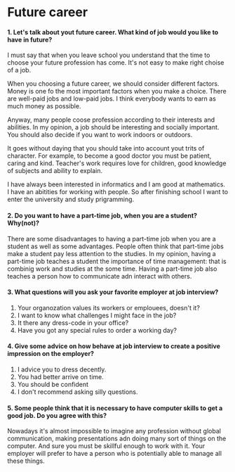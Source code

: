 # Future career

#### 1. Let's talk about yout future career. What kind of job would you like to have in future?

I must say that when you leave school you understand that the time to choose your future profession has come. It's not easy to make right choise of a job.

When you choosing a future career, we should consider different factors. Money is one fo the most important factors when you make a choice. There are well-paid jobs and low-paid jobs. I think everybody wants to earn as much money as possible.

Anyway, many people coose profession according to their interests and abilities. In my opinion, a job should be interesting and socially important. You should also decide if you want to work indoors or outdoors.

It goes without daying that you should take into account yout trits of character. For example, to become a good doctor you must be patient, caring and kind. Teacher's work requires love for children, good knowledge of subjects and ability to explain.

I have always been interested in informatics and I am good at mathematics. I have an abitities for working with people. So after finishing school I want to enter the university and study prigramming.

#### 2. Do you want to have a part-time job, when you are a student? Why(not)?

There are some disadvantages to having a part-time job when you are a student as well as some advantages. People often think that part-time jobs make a student pay less attention to the studies. In my opinion, having a part-time job teaches a student the importance of time management: that is combinig work and studies at the some time. Having a part-time job also teaches a person how to communicate adn interact with others.

#### 3. What questions will you ask your favorite employer at job interview?

1. Your organozation values its workers or emplouees, doesn't it?
2. I want to know what challenges I might face in the job?
3. It there any dress-code in your office?
4. Have you got any special rules to order a working day?

#### 4. Give some advice on how behave at job interview to create a positive impression on the employer?

1. I advice you to dress decently.
2. You had better arrive on time.
3. You should be confident
4. I don't recommend asking silly questions.

#### 5. Some people think that it is necessary to have computer skills to get a good job. Do you agree with this?

Nowadays it's almost impossible to imagine any profession without global communication, making presentations adn doing many sort of things on the computer. And sure you must be skillful enough to work with it. Your employer will prefer to have a person who is potentially able to manage all these things.